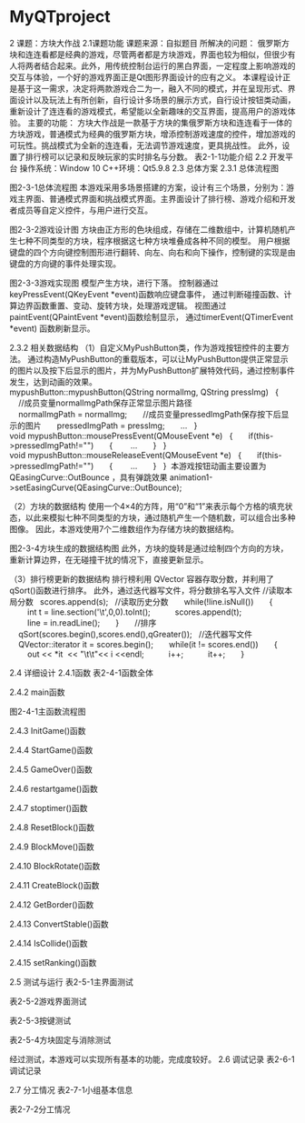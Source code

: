 # MyQTproject
2 课题：方块大作战
2.1课题功能
课题来源：自拟题目
所解决的问题： 
俄罗斯方块和连连看都是经典的游戏，尽管两者都是方块游戏，界面也较为相似，但很少有人将两者结合起来。此外，用传统控制台运行的黑白界面，一定程度上影响游戏的交互与体验，一个好的游戏界面正是Qt图形界面设计的应有之义。
本课程设计正是基于这一需求，决定将两款游戏合二为一，融入不同的模式，并在呈现形式、界面设计以及玩法上有所创新，自行设计多场景的展示方式，自行设计按钮类动画，重新设计了连连看的游戏模式，希望能以全新趣味的交互界面，提高用户的游戏体验。
主要的功能：
方块大作战是一款基于方块的集俄罗斯方块和连连看于一体的方块游戏，普通模式为经典的俄罗斯方块，增添控制游戏速度的控件，增加游戏的可玩性。挑战模式为全新的连连看，无法调节游戏速度，更具挑战性。
此外，设置了排行榜可以记录和反映玩家的实时排名与分数。
表2-1-1功能介绍
2.2 开发平台
操作系统：Window 10
C++环境：Qt5.9.8
2.3 总体方案
2.3.1 总体流程图
   
图2-3-1总体流程图
本游戏采用多场景搭建的方案，设计有三个场景，分别为：游戏主界面、普通模式界面和挑战模式界面。主界面设计了排行榜、游戏介绍和开发者成员等自定义控件，与用户进行交互。

图2-3-2游戏设计图
方块由正方形的色块组成，存储在二维数组中，计算机随机产生七种不同类型的方块，程序根据这七种方块堆叠成各种不同的模型。
用户根据键盘的四个方向键控制图形进行翻转、向左、向右和向下操作，控制键的实现是由键盘的方向键的事件处理实现。

图2-3-3游戏实现图
模型产生方块，进行下落。
控制器通过keyPressEvent(QKeyEvent *event)函数响应键盘事件，
通过判断碰撞函数、计算边界函数重置、变动、旋转方块，处理游戏逻辑。 
视图通过paintEvent(QPaintEvent *event)函数绘制显示，
通过timerEvent(QTimerEvent *event) 函数刷新显示。

2.3.2 相关数据结构
（1）自定义MyPushButton类，作为游戏按钮控件的主要方法。
通过构造MyPushButton的重载版本，可以让MyPushButton提供正常显示的图片以及按下后显示的图片，并为MyPushButton扩展特效代码，通过控制事件发生，达到动画的效果。
mypushButton::mypushButton(QString normalImg, QString pressImg)  
{  
    //成员变量normalImgPath保存正常显示图片路径  
    normalImgPath = normalImg;  
    //成员变量pressedImgPath保存按下后显示的图片  
    pressedImgPath = pressImg;  
    ...  
}  
void mypushButton::mousePressEvent(QMouseEvent *e)  
{  
    if(this->pressedImgPath!="")  
    {  
     ...  
    }  
}  
void mypushButton::mouseReleaseEvent(QMouseEvent *e)  
{  
    if(this->pressedImgPath!="")  
    {  
     ...  
    }  
} 
本游戏按钮动画主要设置为QEasingCurve::OutBounce ，具有弹跳效果 
animation1->setEasingCurve(QEasingCurve::OutBounce);  

（2）方块的数据结构
使用一个4×4的方阵，用“0”和“1”来表示每个方格的填充状态，以此来模拟七种不同类型的方块，通过随机产生一个随机数，可以组合出多种图像。
因此，本游戏使用7个二维数组作为存储方块的数据结构。

图2-3-4方块生成的数据结构图
此外，方块的旋转是通过绘制四个方向的方块，重新计算边界，在无碰撞干扰的情况下，直接更新显示。


（3）排行榜更新的数据结构
排行榜利用 QVector<int> 容器存取分数，并利用了qSort()函数进行排序。
此外，通过迭代器写文件，将分数排名写入文件
//读取本局分数  
scores.append(s);  
//读取历史分数  
    while(!line.isNull())  
    {  
        int t = line.section('\t',0,0).toInt();  
        scores.append(t);  
        line = in.readLine();  
    }  
    //排序  
    qSort(scores.begin(),scores.end(),qGreater<int>());  
//迭代器写文件  
    QVector<int>::iterator it = scores.begin();  
    while(it != scores.end())  
    {  
        out << *it  << "\t\t"<< i <<endl;  
        i++;  
        it++;  
    }  
















2.4 详细设计
2.4.1函数
表2-4-1函数全体











2.4.2 main函数

图2-4-1主函数流程图

2.4.3 InitGame()函数

2.4.4 StartGame()函数

2.4.5 GameOver()函数

2.4.6 restartgame()函数

2.4.7 stoptimer()函数

2.4.8 ResetBlock()函数

2.4.9 BlockMove()函数

2.4.10 BlockRotate()函数

2.4.11 CreateBlock()函数

2.4.12 GetBorder()函数

2.4.13 ConvertStable()函数

2.4.14 IsCollide()函数

2.4.15 setRanking()函数

2.5 测试与运行
表2-5-1主界面测试

 
 
表2-5-2游戏界面测试


 
 

表2-5-3按键测试

表2-5-4方块固定与消除测试


经过测试，本游戏可以实现所有基本的功能，完成度较好。
2.6 调试记录
表2-6-1调试记录


2.7 分工情况
  表2-7-1小组基本信息

  表2-7-2分工情况


